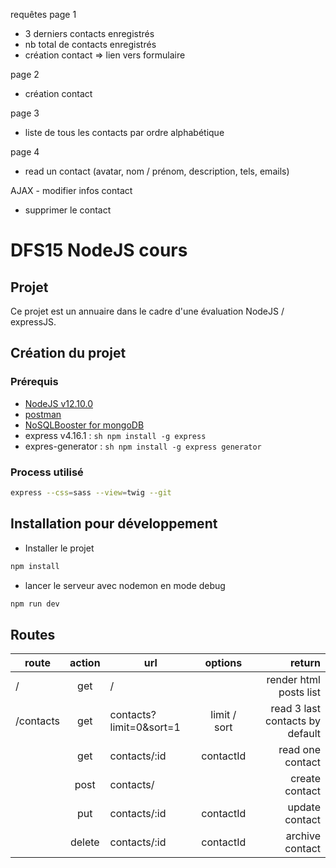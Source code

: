 requêtes
page 1
- 3 derniers contacts enregistrés
- nb total de contacts enregistrés
- création contact => lien vers formulaire

page 2
- création contact

page 3
- liste de tous les contacts par ordre alphabétique

page 4
- read un contact (avatar, nom / prénom, description, tels, emails)

AJAX
    - modifier infos contact
- supprimer le contact


# DFS15 NodeJS cours

## Projet
Ce projet est un annuaire dans le cadre d'une évaluation NodeJS / expressJS.

## Création du projet
### Prérequis
- [NodeJS v12.10.0](https://nodejs.org/en/download/)
- [postman](https://www.getpostman.com/downloads/)
- [NoSQLBooster for mongoDB](https://nosqlbooster.com/downloads)
- express v4.16.1 : ```sh npm install -g express```
- expres-generator : ```sh npm install -g express generator```

### Process utilisé
```sh
express --css=sass --view=twig --git
```

## Installation pour développement
- Installer le projet
```sh
npm install
```

- lancer le serveur avec nodemon en mode debug
```sh
npm run dev
```

## Routes

| route     | action | url                     | options            | return                          |
|-----------|:------:|-------------------------|:------------------:| -------------------------------:|
| /         | get    | /                       |                    | render html posts list          |
| /contacts | get    | contacts?limit=0&sort=1 | limit / sort       | read 3 last contacts by default |
|           | get    | contacts/:id            | contactId          | read one contact                |
|           | post   | contacts/               |                    | create contact                  |
|           | put    | contacts/:id            | contactId          | update contact                  |
|           | delete | contacts/:id            | contactId          | archive contact                 |


